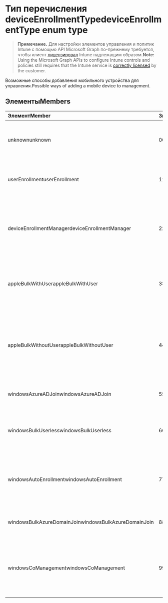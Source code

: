 # <a name="deviceenrollmenttype-enum-type"></a><span data-ttu-id="64e14-101">Тип перечисления deviceEnrollmentType</span><span class="sxs-lookup"><span data-stu-id="64e14-101">deviceEnrollmentType enum type</span></span>

> <span data-ttu-id="64e14-102">**Примечание.** Для настройки элементов управления и политик Intune с помощью API Microsoft Graph по-прежнему требуется, чтобы клиент [лицензировал](https://go.microsoft.com/fwlink/?linkid=839381) Intune надлежащим образом.</span><span class="sxs-lookup"><span data-stu-id="64e14-102">**Note:** Using the Microsoft Graph APIs to configure Intune controls and policies still requires that the Intune service is [correctly licensed](https://go.microsoft.com/fwlink/?linkid=839381) by the customer.</span></span>

<span data-ttu-id="64e14-103">Возможные способы добавления мобильного устройства для управления.</span><span class="sxs-lookup"><span data-stu-id="64e14-103">Possible ways of adding a mobile device to management.</span></span>

## <a name="members"></a><span data-ttu-id="64e14-104">Элементы</span><span class="sxs-lookup"><span data-stu-id="64e14-104">Members</span></span>
|<span data-ttu-id="64e14-105">Элемент</span><span class="sxs-lookup"><span data-stu-id="64e14-105">Member</span></span>|<span data-ttu-id="64e14-106">Значение</span><span class="sxs-lookup"><span data-stu-id="64e14-106">Value</span></span>|<span data-ttu-id="64e14-107">Описание</span><span class="sxs-lookup"><span data-stu-id="64e14-107">Description</span></span>|
|:---|:---|:---|
|<span data-ttu-id="64e14-108">unknown</span><span class="sxs-lookup"><span data-stu-id="64e14-108">unknown</span></span>|<span data-ttu-id="64e14-109">0</span><span class="sxs-lookup"><span data-stu-id="64e14-109">0</span></span>|<span data-ttu-id="64e14-110">Тип регистрации значения по умолчанию не собираются.</span><span class="sxs-lookup"><span data-stu-id="64e14-110">Default value, enrollment type was not collected.</span></span>|
|<span data-ttu-id="64e14-111">userEnrollment</span><span class="sxs-lookup"><span data-stu-id="64e14-111">userEnrollment</span></span>|<span data-ttu-id="64e14-112">1</span><span class="sxs-lookup"><span data-stu-id="64e14-112">1</span></span>|<span data-ttu-id="64e14-113">Регистрация управляемых пользователя по каналу BYOD.</span><span class="sxs-lookup"><span data-stu-id="64e14-113">User driven enrollment through BYOD channel.</span></span>|
|<span data-ttu-id="64e14-114">deviceEnrollmentManager</span><span class="sxs-lookup"><span data-stu-id="64e14-114">deviceEnrollmentManager</span></span>|<span data-ttu-id="64e14-115">2</span><span class="sxs-lookup"><span data-stu-id="64e14-115">2</span></span>|<span data-ttu-id="64e14-116">Регистрация пользователя с учетной записью диспетчера устройств заявок через Интернет.</span><span class="sxs-lookup"><span data-stu-id="64e14-116">User enrollment with a device enrollment manager account.</span></span>|
|<span data-ttu-id="64e14-117">appleBulkWithUser</span><span class="sxs-lookup"><span data-stu-id="64e14-117">appleBulkWithUser</span></span>|<span data-ttu-id="64e14-118">3</span><span class="sxs-lookup"><span data-stu-id="64e14-118">3</span></span>|<span data-ttu-id="64e14-119">Регистрация массового Apple с задачей пользователя (DEP, Apple Configurator).</span><span class="sxs-lookup"><span data-stu-id="64e14-119">Apple bulk enrollment with user challenge (DEP, Apple Configurator).</span></span>|
|<span data-ttu-id="64e14-120">appleBulkWithoutUser</span><span class="sxs-lookup"><span data-stu-id="64e14-120">appleBulkWithoutUser</span></span>|<span data-ttu-id="64e14-121">4</span><span class="sxs-lookup"><span data-stu-id="64e14-121">4</span></span>|<span data-ttu-id="64e14-122">Apple массового заявок через Интернет без запроса пользователя (Config Mobile DEP конфигуратора Apple).</span><span class="sxs-lookup"><span data-stu-id="64e14-122">Apple bulk enrollment without user challenge (DEP, Apple Configurator, Mobile Config).</span></span>|
|<span data-ttu-id="64e14-123">windowsAzureADJoin</span><span class="sxs-lookup"><span data-stu-id="64e14-123">windowsAzureADJoin</span></span>|<span data-ttu-id="64e14-124">5</span><span class="sxs-lookup"><span data-stu-id="64e14-124">5</span></span>|<span data-ttu-id="64e14-125">Присоединение к Windows Azure AD 10.</span><span class="sxs-lookup"><span data-stu-id="64e14-125">Windows 10 Azure AD Join.</span></span>|
|<span data-ttu-id="64e14-126">windowsBulkUserless</span><span class="sxs-lookup"><span data-stu-id="64e14-126">windowsBulkUserless</span></span>|<span data-ttu-id="64e14-127">6</span><span class="sxs-lookup"><span data-stu-id="64e14-127">6</span></span>|<span data-ttu-id="64e14-128">Массовое 10 Windows подачи заявок через ICD с сертификатом.</span><span class="sxs-lookup"><span data-stu-id="64e14-128">Windows 10 Bulk enrollment through ICD with certificate.</span></span>|
|<span data-ttu-id="64e14-129">windowsAutoEnrollment</span><span class="sxs-lookup"><span data-stu-id="64e14-129">windowsAutoEnrollment</span></span>|<span data-ttu-id="64e14-130">7</span><span class="sxs-lookup"><span data-stu-id="64e14-130">7</span></span>|<span data-ttu-id="64e14-131">Windows 10 автоматической подачи заявок.</span><span class="sxs-lookup"><span data-stu-id="64e14-131">Windows 10 automatic enrollment.</span></span> <span data-ttu-id="64e14-132">(Добавление учетной записи работы)</span><span class="sxs-lookup"><span data-stu-id="64e14-132">(Add work account)</span></span>|
|<span data-ttu-id="64e14-133">windowsBulkAzureDomainJoin</span><span class="sxs-lookup"><span data-stu-id="64e14-133">windowsBulkAzureDomainJoin</span></span>|<span data-ttu-id="64e14-134">8</span><span class="sxs-lookup"><span data-stu-id="64e14-134">8</span></span>|<span data-ttu-id="64e14-135">Windows 10 в пакетном режиме присоединиться к Azure AD.</span><span class="sxs-lookup"><span data-stu-id="64e14-135">Windows 10 bulk Azure AD Join.</span></span>|
|<span data-ttu-id="64e14-136">windowsCoManagement</span><span class="sxs-lookup"><span data-stu-id="64e14-136">windowsCoManagement</span></span>|<span data-ttu-id="64e14-137">9</span><span class="sxs-lookup"><span data-stu-id="64e14-137">9</span></span>|<span data-ttu-id="64e14-138">Windows 10 совместного управления, вызванные автопилот или групповой политики.</span><span class="sxs-lookup"><span data-stu-id="64e14-138">Windows 10 co-management triggered by AutoPilot or Group Policy.</span></span>|



